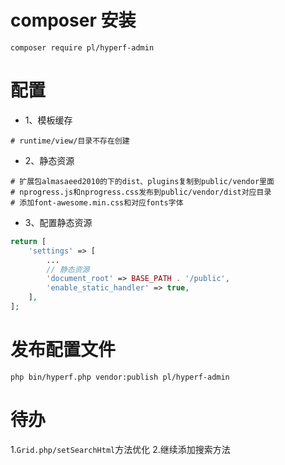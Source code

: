# composer 安装

```
composer require pl/hyperf-admin
```


# 配置

- 1、模板缓存
```
# runtime/view/目录不存在创建
```

- 2、静态资源

```
# 扩展包almasaeed2010的下的dist、plugins复制到public/vendor里面
# nprogress.js和nprogress.css发布到public/vendor/dist对应目录
# 添加font-awesome.min.css和对应fonts字体
```

- 3、配置静态资源
```php
return [
    'settings' => [
        ...
        // 静态资源
        'document_root' => BASE_PATH . '/public',
        'enable_static_handler' => true,
    ],
];
```

# 发布配置文件
```
php bin/hyperf.php vendor:publish pl/hyperf-admin
```

# 待办
1.`Grid.php/setSearchHtml`方法优化
2.继续添加搜索方法